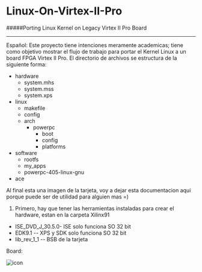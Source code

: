 Linux-On-Virtex-II-Pro
======================

#####Porting Linux Kernel on Legacy Virtex II Pro Board

*******************************************************

Español: Este proyecto tiene intenciones meramente academicas; tiene como objetivo mostrar el flujo de trabajo para portar el Kernel Linux a un board FPGA Virtex II Pro. El directorio de archivos se estructura de la siguiente forma: 

* hardware
  * system.mhs
  * system.mss
  * system.xps
* linux
  * makefile
  * config
  * arch
    * powerpc
      * boot
      * config
      * platforms
* software
  * rootfs
  * my_apps
  * powerpc-405-linux-gnu
* ace 

Al final esta una imagen de la tarjeta, voy a dejar esta documentacion aqui porque puede ser de utilidad para alguien mas =)

1. Primero, hay que tener las herramientas instaladas para crear el hardware, estan en la carpeta Xilinx91
 * ISE_DVD_J_30.5.0- ISE solo funciona SO 32 bit
 * EDK9.1         -- XPS y SDK solo funciona SO 32 bit
 * lib_rev_1_1    -- BSB de la tarjeta




Board: 
  
  
![icon](http://rawski.zpt.tele.pw.edu.pl/pl/files/XUPV2P.gif)
